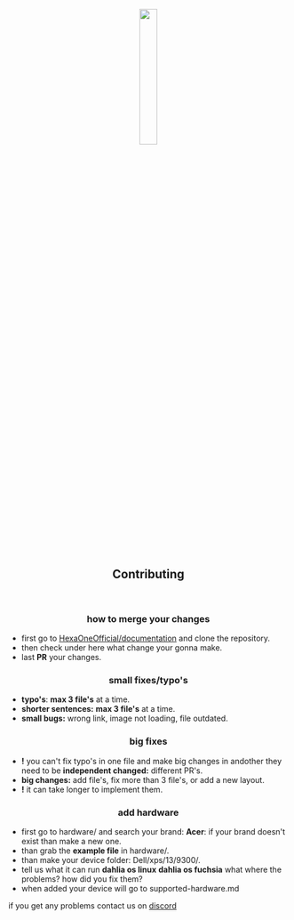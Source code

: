 <p align="center">
  <img width="25%" src="https://github.com/dahlia-os/documentation/blob/master/assets/images/logo/dahlialogo.png"
</p>
<h2 align="center">
    <b>Contributing</b> 
    </h2>
<br />

<h3 align="center">
    <b>how to merge your changes</b>
</h3>

- first go to [HexaOneOfficial/documentation](https://github.com/HexaOneOfficial/documentation) and clone the repository. 
- then check under here what change your gonna make.
- last **PR** your changes.

<h3 align="center">
    <b>small fixes/typo's</b>
</h3>

- **typo's**: **max 3 file's** at a time.
- **shorter sentences:** **max 3 file's** at a time.
- **small bugs:** wrong link, image not loading, file outdated.

<h3 align="center">
    <b>big fixes</b>
</h3>

- **!** you can't fix typo's in one file and make big changes in andother they need to be **independent changed:** different PR's.
- **big changes:** add file's, fix more than 3 file's, or add a new layout.
- **!** it can take longer to implement them.

<h3 align="center">
    <b>add hardware</b>
</h3>

- first go to hardware/ and search your brand: **Acer**: if your brand doesn't exist than make a new one.
- than grab the **example file** in hardware/.
- than make your device folder: Dell/xps/13/9300/.
- tell us what it can run **dahlia os linux** **dahlia os fuchsia** what where the problems? how did you fix them?
- when added your device will go to supported-hardware.md 

if you get any problems contact us on [discord](https://discord.gg/jwgS3t6)
